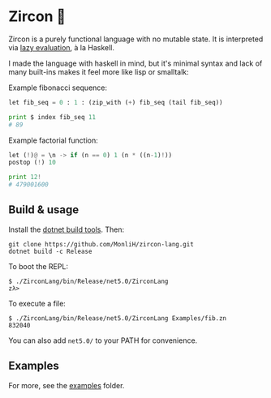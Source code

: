# Zircon 💎

Zircon is a purely functional language with no mutable state.
It is interpreted via [lazy evaluation](https://en.wikipedia.org/wiki/Lazy_evaluation), à la Haskell.

I made the language with haskell in mind, but it's minimal syntax 
and lack of many built-ins makes it feel more like lisp or smalltalk:

Example fibonacci sequence:
```python
let fib_seq = 0 : 1 : (zip_with (+) fib_seq (tail fib_seq))

print $ index fib_seq 11
# 89
```

Example factorial function:
```python
let (!)@ = \n -> if (n == 0) 1 (n * ((n-1)!))
postop (!) 10

print 12!
# 479001600
```

## Build & usage
Install the [dotnet build tools](https://dotnet.microsoft.com/). Then:

```
git clone https://github.com/MonliH/zircon-lang.git
dotnet build -c Release
```

To boot the REPL:
```
$ ./ZirconLang/bin/Release/net5.0/ZirconLang
zλ> 
```

To execute a file:
```
$ ./ZirconLang/bin/Release/net5.0/ZirconLang Examples/fib.zn
832040
```

You can also add `net5.0/` to your PATH for convenience.

## Examples

For more, see the [examples](https://github.com/MonLiH/zircon-lang/tree/master/Examples) folder.
